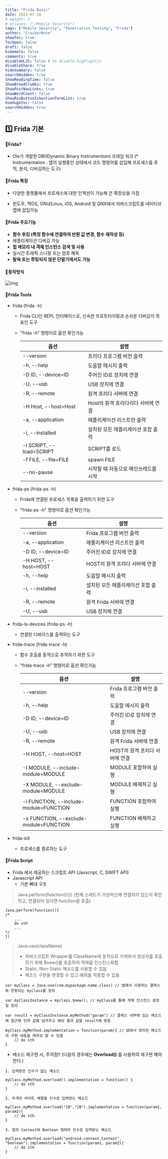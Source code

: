 ```yaml
---
title: "Frida Basic"
date: 2023-07-10
# weight: 1
# aliases: ["/Mobile Security"]
tags: ["Mobile Security", "Penetration Testing", "Frida"]
author: "CrackerNote"
showToc: true
TocOpen: false
draft: false
hidemeta: false
comments: true
disableHLJS: false # to disable highlightjs
disableShare: true
hideSummary: false
searchHidden: true
ShowReadingTime: false
ShowBreadCrumbs: true
ShowPostNavLinks: true
ShowWordCount: false
ShowRssButtonInSectionTermList: true
UseHugoToc: false
searchHidden: true
---
```


## 1️⃣ Frida 기본



#### 📜**Frida?**

- Ole가 개발한 DBI(Dynamic Binary Instrumention) 프레임 워크
  (* Instrumentation : 앱이 실행중인 상태에서 코드 명령어를 삽입해 프로세스를 추적, 분석, 디버깅하는 도구)



#### 📜**Frida 특징**

- 다양한 플랫폼에서 프로세스에 대한 인젝션이 가능해 큰 확장성을 가짐

- 윈도우, 맥OS, GNU/Linux, iOS, Android 및 QNX에서 자바스크립트를 네이티브 앱에 삽입가능

  

#### 📜**Frida 주요기능**

- **함수 후킹 (특정 함수에 연결하여 반환 값 변경, 함수 재작성 등)**
- 애플리케이션 디버깅 가능
- **힙 메모리 내 객체 인스턴스 검색 및 사용**
- 실시간 트래픽 스니핑 또는 암호 해독
- **탈옥 또는 루팅되지 않은 단말기에서도 가능**



#### 📜**동작방식**

![img](https://blog.kakaocdn.net/dn/9u1lO/btqBuQhp3gQ/33cmCDC8kKdgtHl8uqqYmk/img.png)



#### 📜**Frida Tools**

- frida (frida -h)

  - Frida CLI인 REPL 인터페이스로, 신속한 프로토타이핑과 손쉬운 디버깅이 목표인 도구

  - "frida -h" 명령어로 옵션 확인가능

    | **옵션**                 | **설명**                             |
    | ------------------------ | ------------------------------------ |
    | --version                | 프리다 프로그램 버전 출력            |
    | -h, --help               | 도움말 메시지 출력                   |
    | -D ID, --device=ID       | 주어진 ID로 장치에 연결              |
    | -U, --usb                | USB 장치에 연결                      |
    | -R, --remote             | 원격 프리다 서버에 연결              |
    | -H Host, --host=Host     | Host의 원격 프리다리다 서버에 연결   |
    | -a, --application        | 애플리케이션 리스트만 출력           |
    | -i, --installed          | 설치된 모든 애플리케이션 포함 출력   |
    | -l SCRIPT, --load=SCRIPT | SCRIPT를 로드                        |
    | -f FILE, --file=FILE     | spawn FILE                           |
    | --no-pause               | 시작할 때 자동으로 메인쓰레드를 시작 |

  

- frida-ps (frida-ps -h)

  - Frida에 연결된 프로세스 목록을 출력하기 위한 도구

  - "frida-ps -h" 명령어로 옵션 확인가능

    | **옵션**             | **설명**                           |
    | -------------------- | ---------------------------------- |
    | --version            | Frida 프로그램 버전 출력           |
    | -a, --application    | 애플리케이션 리스트만 출력         |
    | -D ID, --device=ID   | 주어진 ID로 장치에 연결            |
    | -H HOST, --host=HOST | HOST의 원격 프리다 서버에 연결     |
    | -h, --help           | 도움말 메시지 출력                 |
    | -i, --installed      | 설치된 모든 애플리케이션 포함 출력 |
    | -R, --remote         | 원격 Frida 서버에 연결             |
    | -U, --usb            | USB 장치에 연결                    |

    

- frida-ls-devices (frida-ps -h)

  - 연결된 디바이스를 출력하는 도구

- frida-trace (frida-trace -h)

  - 함수 호출을 동적으로 추적하기 위한 도구

  - "frida-trace -h" 명령어로 옵션 확인가능

    | **옵션**                               | **설명**                       |
    | -------------------------------------- | ------------------------------ |
    | --version                              | Frida 프로그램 버전 출력       |
    | -h, --help                             | 도움말 메시지 출력             |
    | -D ID, --device=ID                     | 주어진 ID로 장치에 연결        |
    | -U, --usb                              | USB 장치에 연결                |
    | -R, --remote                           | 원격 Frida 서버에 연결         |
    | -H HOST, --host=HOST                   | HOST의 원격 프리다 서버에 연결 |
    | -I MODULE, --include-module=MODULE     | MODULE 포함하여 실행           |
    | -X MODULE, --exclude-module=MODULE     | MODULE 배제하고 실행           |
    | -i FUNCTION, --include-module=FUNCTION | FUNCTION 포함하여 실행         |
    | -x FUNCTION, --exclude-module=FUNCTION | FUNCTION 배제하고 실행         |

    

- frida-kill

  - 프로세스를 종료하는 도구



#### 📜**Frida Script**

- Frida 에서 제공하는 스크립트 API (Javscript, C, SWIFT API)
- Javascript API
  - 기본 뼈대 구조

> Java.perform(function(){})
> (현재 스레드가 가상머신에 연결되어 있는지 확인하고, 연결되어 있다면 function을 호출)

```
Java.perform(function(){
/*
    ...
    do sth
    ...
*/
})
```



> Java.use(className)
>
> - 자바스크립트 Wrapper를 ClassName에 동적으로 가져와서 생성자를 호출하기 위해 $new()를 호출하여 객체를 인스턴스화함
> - Static, Non-Static 메소드를 사용할 수 있음
> - 메소드 구현을 변경할 수 있고 예외를 적용할 수 있음

```
var myClass = Java.use(com.mypackage.name.class) // 앱에서 사용하는 클래스와 연동되는 myclass를 정의
 
var myClassInstance = myclass.$new(); // myClass를 통해 객체 인스턴스 생성 및 정의
 
var result = myClassInstance.myMethod("param") // 클래스 내부에 있는 메소드에 접근해 인자 값을 넘겨주고 해당 결과 값을 result에 받음
 
myClass.myMethod.implementation = function(param){ // 앱에서 정의된 메소드의 구현 내용을 재작성 할 수 있음
    // do sth
}
```



- 메소드 재구현 시, 주의점!!
  (다음의 경우에는 **Overload()** 를 사용하여 재구현 해야 한다.)

```
1. 입력받은 인수가 없는 메소드
 
myClass.myMethod.overload().implementation = function() {
    // do sth
}
 
2. 두개의 바이트 배열을 인수로 입력받는 메소드
 
myClass.myMethod.overload("[B","[B").implementation = function(param1, param2){
    // do sth
}
 
3. 앱의 Context와 Boolean 형태의 인수로 입력받는 메소드
 
myClass.myMethod.overload("android.context.Context", "boolean").implementation = function(param1, param2){
    // do sth
}
```

